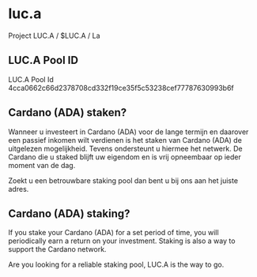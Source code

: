 # luc.a
Project LUC.A /
$LUC.A /
La

## LUC.A Pool ID
LUC.A Pool Id 4cca0662c66d2378708cd332f19ce35f5c53238cef77787630993b6f

## Cardano (ADA) staken?

Wanneer u investeert in Cardano (ADA) voor de lange termijn en daarover een passief inkomen wilt verdienen is het staken van Cardano (ADA) de uitgelezen mogelijkheid. Tevens ondersteunt u hiermee het netwerk. De Cardano die u staked blijft uw eigendom en is vrij opneembaar op ieder moment van de dag.

Zoekt u een betrouwbare staking pool dan bent u bij ons aan het juiste adres.

## Cardano (ADA) staking?

If you stake your Cardano (ADA) for a set period of time, you will periodically earn a return on your investment. Staking is also a way to support the Cardano network.

Are you looking for a reliable staking pool, LUC.A is the way to go.
